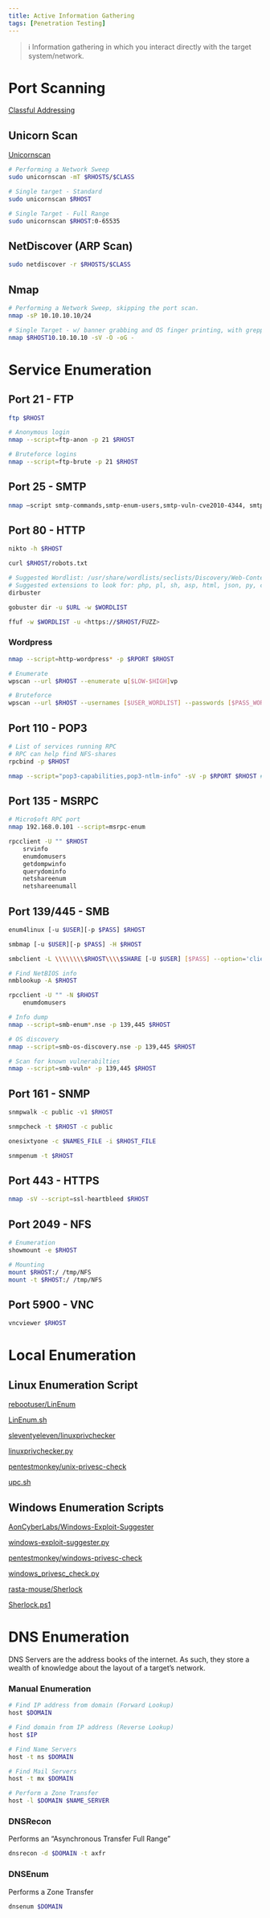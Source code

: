 ```yaml
---
title: Active Information Gathering
tags: [Penetration Testing]
---
```

> ℹ️ Information gathering in which you interact directly with the target system/network.

# Port Scanning

[Classful Addressing](https://www.notion.so/ca7f8b4d642e44d09621e45cb91e443e)

## Unicorn Scan

[Unicornscan](https://tools.kali.org/information-gathering/unicornscan)

```bash
# Performing a Network Sweep
sudo unicornscan -mT $RHOSTS/$CLASS

# Single target - Standard
sudo unicornscan $RHOST

# Single Target - Full Range
sudo unicornscan $RHOST:0-65535
```

## NetDiscover (ARP Scan)

```bash
sudo netdiscover -r $RHOSTS/$CLASS
```

## Nmap

```bash
# Performing a Network Sweep, skipping the port scan.
nmap -sP 10.10.10.10/24

# Single Target - w/ banner grabbing and OS finger printing, with greppable format
nmap $RHOST10.10.10.10 -sV -O -oG -
```

# Service Enumeration

## Port 21 - FTP

```bash
ftp $RHOST

# Anonymous login
nmap --script=ftp-anon -p 21 $RHOST

# Bruteforce logins
nmap --script=ftp-brute -p 21 $RHOST
```

## Port 25 - SMTP

```bash
nmap –script smtp-commands,smtp-enum-users,smtp-vuln-cve2010-4344, smtp-vuln-cve2011-1720,smtp-vuln-cve2011-1764 -p 25 $RHOST
```

## Port 80 - HTTP

```bash
nikto -h $RHOST

curl $RHOST/robots.txt

# Suggested Wordlist: /usr/share/wordlists/seclists/Discovery/Web-Content/directory-list-2.3-medium.txt
# Suggested extensions to look for: php, pl, sh, asp, html, json, py, cfm, aspx, rb, cgi
dirbuster

gobuster dir -u $URL -w $WORDLIST

ffuf -w $WORDLIST -u <https://$RHOST/FUZZ>
```

### Wordpress

```bash
nmap --script=http-wordpress* -p $RPORT $RHOST

# Enumerate
wpscan --url $RHOST --enumerate u[$LOW-$HIGH]vp

# Bruteforce
wpscan --url $RHOST --usernames [$USER_WORDLIST] --passwords [$PASS_WORDLIST]
```

## Port 110 - POP3

```bash
# List of services running RPC
# RPC can help find NFS-shares
rpcbind -p $RHOST

nmap --script="pop3-capabilities,pop3-ntlm-info" -sV -p $RPORT $RHOST #All are default scripts
```

## Port 135 - MSRPC

```bash
# Micro$oft RPC port
nmap 192.168.0.101 --script=msrpc-enum

rpcclient -U "" $RHOST
    srvinfo
    enumdomusers
    getdompwinfo
    querydominfo
    netshareenum
    netshareenumall
```

## Port 139/445 - SMB

```bash
enum4linux [-u $USER][-p $PASS] $RHOST

smbmap [-u $USER][-p $PASS] -H $RHOST

smbclient -L \\\\\\\\$RHOST\\\\$SHARE [-U $USER] [$PASS] --option='client min protocol=NT1'

# Find NetBIOS info
nmblookup -A $RHOST

rpcclient -U "" -N $RHOST
    enumdomusers

# Info dump
nmap --script=smb-enum*.nse -p 139,445 $RHOST

# OS discovery
nmap --script=smb-os-discovery.nse -p 139,445 $RHOST

# Scan for known vulnerabilties
nmap --script=smb-vuln* -p 139,445 $RHOST
```

## Port 161 - SNMP

```bash
snmpwalk -c public -v1 $RHOST

snmpcheck -t $RHOST -c public

onesixtyone -c $NAMES_FILE -i $RHOST_FILE

snmpenum -t $RHOST
```

## Port 443 - HTTPS

```bash
nmap -sV --script=ssl-heartbleed $RHOST
```

## Port 2049 - NFS

```bash
# Enumeration
showmount -e $RHOST

# Mounting
mount $RHOST:/ /tmp/NFS
mount -t $RHOST:/ /tmp/NFS
```

## Port 5900 - VNC

```bash
vncviewer $RHOST
```

# Local Enumeration

## Linux Enumeration Script

[rebootuser/LinEnum](https://github.com/rebootuser/LinEnum)

[LinEnum.sh](https://s3-us-west-2.amazonaws.com/secure.notion-static.com/22042460-159f-4d8c-b5c2-65f2dbd38000/LinEnum.sh)

[sleventyeleven/linuxprivchecker](https://github.com/sleventyeleven/linuxprivchecker/)

[linuxprivchecker.py](https://s3-us-west-2.amazonaws.com/secure.notion-static.com/f8f1ed84-76ca-4cff-8802-fb5654d8616c/linuxprivchecker.py)

[pentestmonkey/unix-privesc-check](https://github.com/pentestmonkey/unix-privesc-check/)

[upc.sh](https://s3-us-west-2.amazonaws.com/secure.notion-static.com/7a3054bc-b98b-4b30-9194-2b7cba2693fc/upc.sh)

## Windows Enumeration Scripts

[AonCyberLabs/Windows-Exploit-Suggester](https://github.com/AonCyberLabs/Windows-Exploit-Suggester/)

[windows-exploit-suggester.py](https://s3-us-west-2.amazonaws.com/secure.notion-static.com/8613451d-adec-4878-af77-d32b4f1710e2/windows-exploit-suggester.py)

[pentestmonkey/windows-privesc-check](https://github.com/pentestmonkey/windows-privesc-check)

[windows_privesc_check.py](https://s3-us-west-2.amazonaws.com/secure.notion-static.com/de5ddd93-9336-45da-af6c-101776fe5f28/windows_privesc_check.py)

[rasta-mouse/Sherlock](https://github.com/rasta-mouse/Sherlock)

[Sherlock.ps1](https://s3-us-west-2.amazonaws.com/secure.notion-static.com/19410994-c904-4d38-aaf6-adf6e6914fdd/Sherlock.ps1)

# DNS Enumeration

DNS Servers are the address books of the internet. As such, they store a wealth of knowledge about the layout of a target’s network.

### Manual Enumeration

```bash
# Find IP address from domain (Forward Lookup)
host $DOMAIN

# Find domain from IP address (Reverse Lookup)
host $IP

# Find Name Servers
host -t ns $DOMAIN

# Find Mail Servers
host -t mx $DOMAIN

# Perform a Zone Transfer
host -l $DOMAIN $NAME_SERVER
```

### DNSRecon

Performs an “Asynchronous Transfer Full Range”

```bash
dnsrecon -d $DOMAIN -t axfr
```

### DNSEnum

Performs a Zone Transfer

```bash
dnsenum $DOMAIN
```